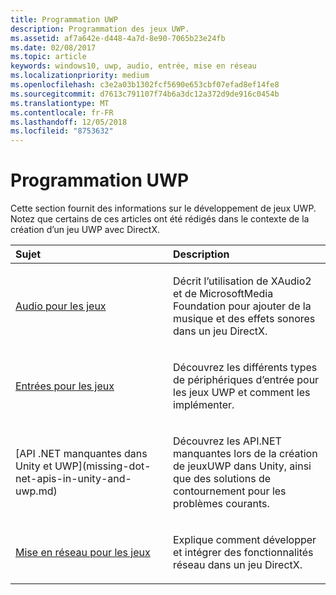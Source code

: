 ```yaml
---
title: Programmation UWP
description: Programmation des jeux UWP.
ms.assetid: af7a642e-d448-4a7d-8e90-7065b23e24fb
ms.date: 02/08/2017
ms.topic: article
keywords: windows10, uwp, audio, entrée, mise en réseau
ms.localizationpriority: medium
ms.openlocfilehash: c3e2a03b1302fcf5690e653cbf07efad8ef14fe8
ms.sourcegitcommit: d7613c791107f74b6a3dc12a372d9de916c0454b
ms.translationtype: MT
ms.contentlocale: fr-FR
ms.lasthandoff: 12/05/2018
ms.locfileid: "8753632"
---
```

# <a name="uwp-programming"></a>Programmation UWP

Cette section fournit des informations sur le développement de jeux UWP. Notez que certains de ces articles ont été rédigés dans le contexte de la création d’un jeu UWP avec DirectX.


<table>
<colgroup>
<col width="50%" />
<col width="50%" />
</colgroup>
<thead>
<tr class="header">
<th align="left">Sujet</th>
<th align="left">Description</th>
</tr>
</thead>
<tbody>
<tr class="odd">
<td align="left"><p><a href="working-with-audio-in-your-directx-game.md">Audio pour les jeux</a></p></td>
<td align="left"><p>Décrit l’utilisation de XAudio2 et de MicrosoftMedia Foundation pour ajouter de la musique et des effets sonores dans un jeu DirectX.</p></td>
</tr>
<tr class="even">
<td align="left"><p><a href="input-for-games.md">Entrées pour les jeux</a></p></td>
<td align="left"><p>Découvrez les différents types de périphériques d’entrée pour les jeux UWP et comment les implémenter.</p></td>
</tr>
<tr class="odd">
    <td align="left">
        <p>[API .NET manquantes dans Unity et UWP](missing-dot-net-apis-in-unity-and-uwp.md)</p>
    </td>
    <td align="left">
        <p>Découvrez les API.NET manquantes lors de la création de jeuxUWP dans Unity, ainsi que des solutions de contournement pour les problèmes courants.</p>
    </td>
</tr>
<tr class="even">
<td align="left"><p><a href="work-with-networking-in-your-directx-game.md">Mise en réseau pour les jeux</a></p></td>
<td align="left"><p>Explique comment développer et intégrer des fonctionnalités réseau dans un jeu DirectX.</p></td>
</tr>
</tbody>
</table>
 

 

 





